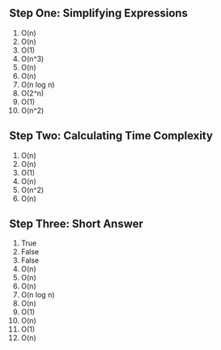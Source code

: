 ## Step One: Simplifying Expressions

1. O(n)
2. O(n)
3. O(1)
4. O(n^3)
5. O(n)
6. O(n)
7. O(n log n)
8. O(2^n)
9. O(1)
10. O(n^2)

## Step Two: Calculating Time Complexity

1. O(n)
2. O(n)
3. O(1)
4. O(n)
5. O(n^2)
6. O(n)

## Step Three: Short Answer

1. True
2. False
3. False
4. O(n)
5. O(n)
6. O(n)
7. O(n log n)
8. O(n)
9. O(1)
10. O(n)
11. O(1)
12. O(n)